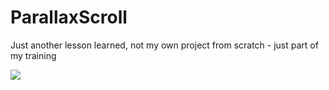 # ParallaxScroll

Just another lesson learned, not my own project from scratch - just part of my training

![](GIFParallaxScroll.gif)

